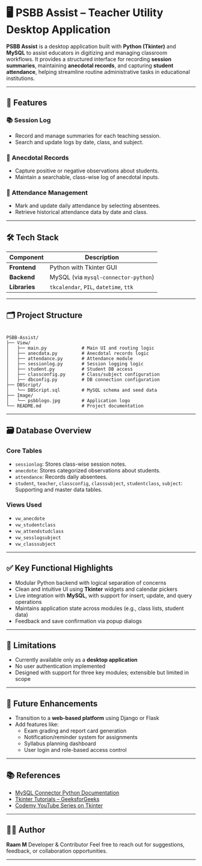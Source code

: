 # 🖥️ PSBB Assist – Teacher Utility Desktop Application

**PSBB Assist** is a desktop application built with **Python (Tkinter)** and **MySQL** to assist educators in digitizing and managing classroom workflows. It provides a structured interface for recording **session summaries**, maintaining **anecdotal records**, and capturing **student attendance**, helping streamline routine administrative tasks in educational institutions.

---

## 📌 Features

### 📚 Session Log
- Record and manage summaries for each teaching session.
- Search and update logs by date, class, and subject.

### 📝 Anecdotal Records
- Capture positive or negative observations about students.
- Maintain a searchable, class-wise log of anecdotal inputs.

### 📅 Attendance Management
- Mark and update daily attendance by selecting absentees.
- Retrieve historical attendance data by date and class.

---

## 🛠️ Tech Stack

| Component     | Description                         |
|---------------|-------------------------------------|
| **Frontend**  | Python with Tkinter GUI             |
| **Backend**   | MySQL (via `mysql-connector-python`)|
| **Libraries** | `tkcalendar`, `PIL`, `datetime`, `ttk`|

---

## 🗂️ Project Structure
<pre lang="markdown"><code>
PSBB-Assist/
├── View/
│   ├── main.py             # Main UI and routing logic
│   ├── anecdata.py         # Anecdotal records logic
│   ├── attendance.py       # Attendance module
│   ├── sessionlog.py       # Session logging logic
│   ├── student.py          # Student DB access
│   ├── classconfig.py      # Class/subject configuration
│   ├── dbconfig.py         # DB connection configuration
├── DBScript/
│   └── DBScript.sql        # MySQL schema and seed data
├── Image/
│   └── psbblogo.jpg        # Application logo
└── README.md               # Project documentation
</code></pre>


---

## 🗃️ Database Overview

### Core Tables
- `sessionlog`: Stores class-wise session notes.
- `anecdote`: Stores categorized observations about students.
- `attendance`: Records daily absentees.
- `student`, `teacher`, `classconfig`, `classsubject`, `studentclass`, `subject`: Supporting and master data tables.

### Views Used
- `vw_anecdote`
- `vw_studentclass`
- `vw_attendstudclass`
- `vw_sesslogsubject`
- `vw_classsubject`

---

## ✅ Key Functional Highlights

- Modular Python backend with logical separation of concerns
- Clean and intuitive UI using **Tkinter** widgets and calendar pickers
- Live integration with **MySQL**, with support for insert, update, and query operations
- Maintains application state across modules (e.g., class lists, student data)
- Feedback and save confirmation via popup dialogs

---

## 🚧 Limitations

- Currently available only as a **desktop application**
- No user authentication implemented
- Designed with support for three key modules; extensible but limited in scope

---

## 🚀 Future Enhancements

- Transition to a **web-based platform** using Django or Flask
- Add features like:
  - Exam grading and report card generation
  - Notification/reminder system for assignments
  - Syllabus planning dashboard
  - User login and role-based access control

---

## 📚 References

- [MySQL Connector Python Documentation](https://dev.mysql.com/doc/connector-python/en/)
- [Tkinter Tutorials – GeeksforGeeks](https://www.geeksforgeeks.org/python-tkinter-tutorial/)
- [Codemy YouTube Series on Tkinter](https://youtu.be/YTqDYmfccQU)

---

## 👨‍💻 Author

**Raam M**
Developer & Contributor
Feel free to reach out for suggestions, feedback, or collaboration opportunities.

---
